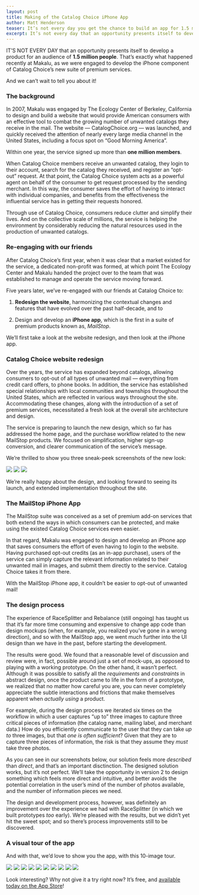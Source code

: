 ```yaml
---
layout: post
title: Making of the Catalog Choice iPhone App
author: Matt Henderson
teaser: It’s not every day you get the chance to build an app for 1.5 million people.
excerpt: It’s not every day that an opportunity presents itself to develop a product for an audience of **1.5 million people**. That’s exactly what happened recently at [Makalu](http://makaluinc.com), as we were engaged to develop the iPhone component of Catalog Choice’s new suite of premium services.
---
```


IT’S NOT EVERY DAY that an opportunity presents itself to develop a product for an audience of **1.5 million people**. That’s exactly what happened recently at Makalu, as we were engaged to develop the iPhone component of Catalog Choice’s new suite of premium services.

And we can’t wait to tell you about it!

### The background

In 2007, Makalu was engaged by The Ecology Center of Berkeley, California to design and build a website that would provide American consumers with an effective tool to combat the growing number of unwanted catalogs they receive in the mail. The website — CatalogChoice.org — was launched, and quickly received the attention of nearly every large media channel in the United States, including a  focus spot on “Good Morning America”.

Within one year, the service signed up more than **one million members**.

When Catalog Choice members receive an unwanted catalog, they login to their account, search for the catalog they received, and register an “opt-out” request. At that point, the Catalog Choice system acts as a powerful agent on behalf of the consumer to get request processed by the sending merchant. In this way, the consumer saves the effort of having to interact with individual companies, and benefits from the effectiveness the influential service has in getting their requests honored.

Through use of Catalog Choice, consumers reduce clutter and simplify their lives. And on the collective scale of millions, the service is helping the environment by considerably reducing the natural resources used in the production of unwanted catalogs.

### Re-engaging with our friends

After Catalog Choice’s first year, when it was clear that a market existed for the service, a dedicated non-profit was formed, at which point The Ecology Center and Makalu handed the project over to the team that was established to manage and operate the service moving forward.

Five years later, we’ve re-engaged with our friends at Catalog Choice to:

1. **Redesign the website**, harmonizing the contextual changes and features that have evolved over the past half-decade, and to

2. Design and develop an **iPhone app**, which is the first in a suite of premium products known as, *MailStop*.

We’ll first take a look at the website redesign, and then look at the iPhone app.

### Catalog Choice website redesign

Over the years, the service has expanded beyond catalogs, allowing consumers to opt-out of all types of unwanted mail — everything from credit card offers, to phone books. In addition, the service has established special relationships with local communities and townships throughout the United States, which are reflected in various ways throughout the site. Accommodating these changes, along with the introduction of a set of premium services, necessitated a fresh look at the overall site architecture and design.

The service is preparing to launch the new design, which so far has addressed the home page, and the purchase workflow related to the new MailStop products. We focused on simplification, higher sign-up conversion, and clearer communication of the service’s message.

We’re thrilled to show you three sneak-peek screenshots of the new look:

<img src="http://dafacto.com/content/images/makalu/catalogchoice/web-01.png">

<img src="http://dafacto.com/content/images/makalu/catalogchoice/web-02.png">

<img src="http://dafacto.com/content/images/makalu/catalogchoice/web-03.png">

We’re really happy about the design, and looking forward to seeing its launch, and extended implementation throughout the site.

### The MailStop iPhone App

The MailStop suite was conceived as a set of premium add-on services that both extend the ways in which consumers can be protected, and make using the existed Catalog Choice services even easier.

In that regard, Makalu was engaged to design and develop an iPhone app that saves consumers the effort of even having to login to the website. Having purchased opt-out credits (as an in-app purchase), users of the service can simply capture the relevant information related to their unwanted mail in images, and submit them directly to the service. Catalog Choice takes it from there.

With the MailStop iPhone app, it couldn’t be easier to opt-out of unwanted mail!

### The design process

The experience of RaceSplitter and Rebalance (still ongoing) has taught us that it’s far more time consuming and expensive to change app code than design mockups (when, for example, you realized you’ve gone in a wrong direction), and so with the MailStop app, we went much further into the UI design than we have in the past, before starting the development.

The results were good. We found that a reasonable level of discussion and review were, in fact, possible around just a set of mock-ups, as opposed to playing with a working prototype. On the other hand, it wasn’t perfect. Although it was possible to satisfy all the *requirements* and *constraints* in abstract design, once the product came to life in the form of a prototype, we realized that no matter how careful you are, you can never completely appreciate the subtle interactions and frictions that make themselves apparent when *actually using* a product.

For example, during the design process we iterated six times on the workflow in which a user captures “up to” three images to capture three critical pieces of information (the catalog name, mailing label, and merchant data.) How do you efficiently communicate to the user that they can take *up to* three images, but that *one is often sufficient*? Given that they are to capture three pieces of information, the risk is that they assume they *must* take three photos.

As you can see in our screenshots below, our solution feels more *described* than *direct*, and that’s an important disctinction. The designed solution works, but it’s not perfect. We’ll take the opportunity in version 2 to design something which feels more direct and intuitive, and better avoids the potential correlation in the user’s mind of the number of photos available, and the number of information pieces we need.

The design and development process, however, was definitely an improvement over the experience we had with RaceSplitter (in which we built prototypes *too* early). We’re pleased with the results, but we didn’t yet hit the sweet spot; and so there’s process improvements still to be discovered.

### A visual tour of the app

And with that, we’d love to show you the app, with this 10-image tour.

<img src="http://dafacto.com/content/images/makalu/catalogchoice/iphone-01.png">

<img src="http://dafacto.com/content/images/makalu/catalogchoice/iphone-02.png">

<img src="http://dafacto.com/content/images/makalu/catalogchoice/iphone-03.png">

<img src="http://dafacto.com/content/images/makalu/catalogchoice/iphone-04.png">

<img src="http://dafacto.com/content/images/makalu/catalogchoice/iphone-05.png">

<img src="http://dafacto.com/content/images/makalu/catalogchoice/iphone-06.png">

<img src="http://dafacto.com/content/images/makalu/catalogchoice/iphone-07.png">

<img src="http://dafacto.com/content/images/makalu/catalogchoice/iphone-08.png">

<img src="http://dafacto.com/content/images/makalu/catalogchoice/iphone-09.png">

<img src="http://dafacto.com/content/images/makalu/catalogchoice/iphone-10.png">

Look interesting? Why not give it a try right now? It’s free, and [available today on the App Store](http://bit.ly/mailstopapp)!